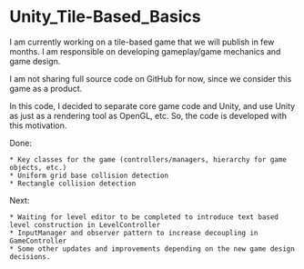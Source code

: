 # Unity_Tile-Based_Basics

I am currently working on a tile-based game that we will publish in few months. I am responsible on developing gameplay/game mechanics and game design.

I am not sharing full source code on GitHub for now, since we consider this game as a product.

In this code, I decided to separate core game code and Unity, and use Unity as just as a rendering tool as OpenGL, etc. So, the code is developed with this motivation.

Done:

    * Key classes for the game (controllers/managers, hierarchy for game objects, etc.)
    * Uniform grid base collision detection
    * Rectangle collision detection

Next:

    * Waiting for level editor to be completed to introduce text based level construction in LevelController
    * InputManager and observer pattern to increase decoupling in GameController
    * Some other updates and improvements depending on the new game design decisions.
